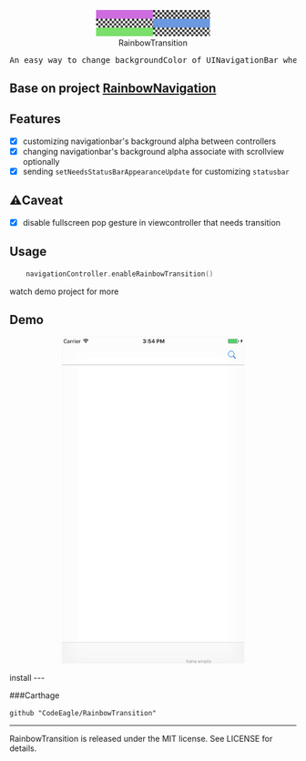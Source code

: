 

<p align="center">
<img src="./RainbowT.png" width=200/>
<br>
RainbowTransition
<br>
<pre align="center">An easy way to change backgroundColor of UINavigationBar when Push & Pop, or scrolling a scrollview</pre>
</p>

Base on project [RainbowNavigation](https://github.com/DanisFabric/RainbowNavigation)
---


Features
---
- [x] customizing navigationbar's background alpha  between controllers
- [x] changing navigationbar's background alpha associate with scrollview optionally
- [x] sending `setNeedsStatusBarAppearanceUpdate` for customizing `statusbar`

⚠️Caveat
---
- [x] disable fullscreen pop gesture in viewcontroller that needs transition

Usage
---
```swift
    navigationController.enableRainbowTransition()
```
watch demo project for more


Demo
---
<p align="center">
<img src="./demo.gif" width=320/>
</p>
install
---

###Carthage
```
github "CodeEagle/RainbowTransition"
```
---

RainbowTransition is released under the MIT license. See LICENSE for details.
